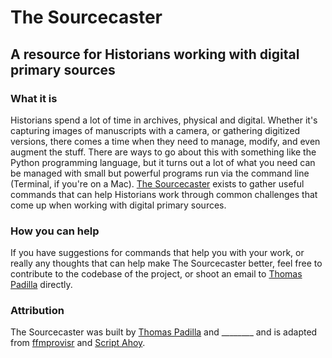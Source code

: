 # The Sourcecaster

## A resource for Historians working with digital primary sources

### What it is

Historians spend a lot of time in archives, physical and digital. Whether it's capturing images of manuscripts with a camera, or gathering digitized versions, there comes a time when they need to manage, modify, and even augment the stuff. There are ways to go about this with something like the Python programming language, but it turns out a lot of what you need can be managed with small but powerful programs run via the command line (Terminal, if you're on a Mac). [The Sourcecaster](http://thomasgpadilla.github.io/sourcecaster/ "The Sourcecaster") exists to gather useful commands that can help Historians work through common challenges that come up when working with digital primary sources.

### How you can help

If you have suggestions for commands that help you with your work, or really any thoughts that can help make The Sourcecaster better, feel free to contribute to the codebase of the project, or shoot an email to [Thomas Padilla](https://thomaspadilla.org "Thomas Padilla") directly. 

### Attribution

The Sourcecaster was built by [Thomas Padilla](https://thomaspadilla.org "Thomas Padilla") and ________ and is adapted from [ffmprovisr](https://amiaopensource.github.io/ffmprovisr/ "ffmprovisr") and [Script Ahoy](http://dd388.github.io/crals/ "Script Ahoy").
